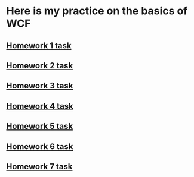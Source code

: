 # Here is my practice on the basics of WCF
## [Homework 1 task](https://github.com/STEP-IT-Academy/ADO_NET_Basics/blob/HW_1/README.md)
## [Homework 2 task](https://github.com/STEP-IT-Academy/ADO_NET_Basics/blob/HW_2/README.md)
## [Homework 3 task](https://github.com/STEP-IT-Academy/ADO_NET_Basics/blob/HW_3/README.md)
## [Homework 4 task](https://github.com/STEP-IT-Academy/ADO_NET_Basics/blob/HW_4/README.md)
## [Homework 5 task](https://github.com/STEP-IT-Academy/ADO_NET_Basics/blob/HW_5/README.md)
## [Homework 6 task](https://github.com/STEP-IT-Academy/ADO_NET_Basics/blob/HW_6/README.md)
## [Homework 7 task](https://github.com/STEP-IT-Academy/ADO_NET_Basics/blob/HW_7/README.md)

